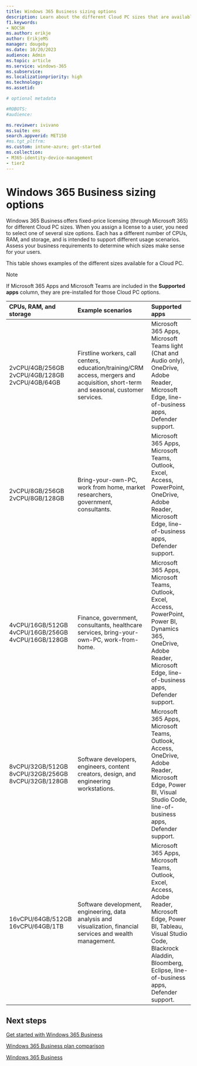```yaml
---
title: Windows 365 Business sizing options
description: Learn about the different Cloud PC sizes that are available with Windows 365 Business.
f1.keywords:
- NOCSH
ms.author: erikje
author: ErikjeMS
manager: dougeby
ms.date: 10/20/2023
audience: Admin
ms.topic: article
ms.service: windows-365
ms.subservice:
ms.localizationpriority: high
ms.technology:
ms.assetid: 

# optional metadata

#ROBOTS:
#audience:

ms.reviewer: ivivano
ms.suite: ems
search.appverid: MET150
#ms.tgt_pltfrm:
ms.custom: intune-azure; get-started
ms.collection:
- M365-identity-device-management
- tier2
---
```


# Windows 365 Business sizing options

Windows 365 Business offers fixed-price licensing (through Microsoft 365) for different Cloud PC sizes. When you assign a license to a user, you need to select one of several size options. Each has a different number of CPUs, RAM, and storage, and is intended to support different usage scenarios. Assess your business requirements to determine which sizes make sense for your users.

This table shows examples of the different sizes available for a Cloud PC.

> [!NOTE]  
> If Microsoft 365 Apps and Microsoft Teams are included in the **Supported apps** column, they are pre-installed for those Cloud PC options.

|CPUs, RAM, and storage|Example scenarios|Supported apps|
|:-------------------------------------------------------------------------------|:----------------------------------|:----------------------------------|
|2vCPU/4GB/256GB<br/> 2vCPU/4GB/128GB<br/> 2vCPU/4GB/64GB | Firstline workers, call centers, education/training/CRM access, mergers and acquisition, short-term and seasonal, customer services. |Microsoft 365 Apps, Microsoft Teams light (Chat and Audio only), OneDrive, Adobe Reader, Microsoft Edge, line-of-business apps, Defender support.  |
|2vCPU/8GB/256GB<br/>2vCPU/8GB/128GB |Bring-your-own-PC, work from home, market researchers, government, consultants. |Microsoft 365 Apps, Microsoft Teams, Outlook, Excel, Access, PowerPoint, OneDrive, Adobe Reader, Microsoft Edge, line-of-business apps, Defender support.  |
|4vCPU/16GB/512GB<br/>4vCPU/16GB/256GB<br/> 4vCPU/16GB/128GB|Finance, government, consultants, healthcare services, bring-your-own-PC, work-from-home. |Microsoft 365 Apps, Microsoft Teams, Outlook, Excel, Access, PowerPoint, Power BI, Dynamics 365, OneDrive, Adobe Reader, Microsoft Edge, line-of-business apps, Defender support. |
|8vCPU/32GB/512GB<br/>8vCPU/32GB/256GB<br/>8vCPU/32GB/128GB |Software developers, engineers, content creators, design, and engineering workstations. |Microsoft 365 Apps, Microsoft Teams, Outlook, Access, OneDrive, Adobe Reader, Microsoft Edge, Power BI, Visual Studio Code, line-of-business apps, Defender support.  |
| 16vCPU/64GB/512GB<br>16vCPU/64GB/1TB | Software development, engineering, data analysis and visualization, financial services and wealth management. | Microsoft 365 Apps, Microsoft Teams, Outlook, Excel, Access, Adobe Reader, Microsoft Edge, Power BI, Tableau, Visual Studio Code, Blackrock Aladdin, Bloomberg, Eclipse, line-of-business apps, Defender support. |

## Next steps

[Get started with Windows 365 Business](get-started-windows-365-business.md)

[Windows 365 Business plan comparison](https://www.microsoft.com/windows-365/business/compare-plans-pricing)

[Windows 365 Business](https://www.microsoft.com/windows-365/business)
